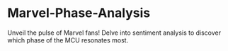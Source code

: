 # Marvel-Phase-Analysis
Unveil the pulse of Marvel fans! Delve into sentiment analysis to discover which phase of the MCU resonates most. 
